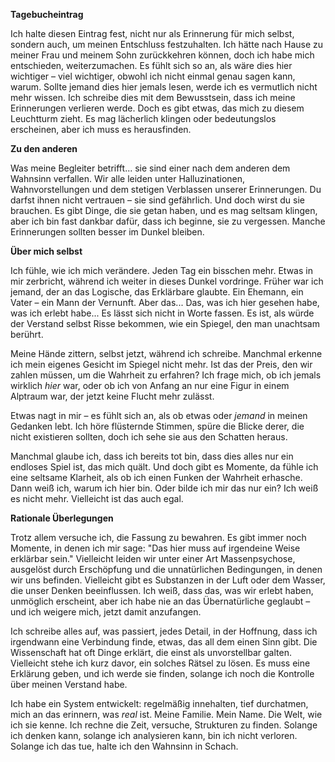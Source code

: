 


**Tagebucheintrag**

Ich halte diesen Eintrag fest, nicht nur als Erinnerung für mich selbst, sondern auch, um meinen Entschluss festzuhalten. Ich hätte nach Hause zu meiner Frau und meinem Sohn zurückkehren können, doch ich habe mich entschieden, weiterzumachen. Es fühlt sich so an, als wäre dies hier wichtiger – viel wichtiger, obwohl ich nicht einmal genau sagen kann, warum. Sollte jemand dies hier jemals lesen, werde ich es vermutlich nicht mehr wissen. Ich schreibe dies mit dem Bewusstsein, dass ich meine Erinnerungen verlieren werde. Doch es gibt etwas, das mich zu diesem Leuchtturm zieht. Es mag lächerlich klingen oder bedeutungslos erscheinen, aber ich muss es herausfinden.

**Zu den anderen**

Was meine Begleiter betrifft... sie sind einer nach dem anderen dem Wahnsinn verfallen. Wir alle leiden unter Halluzinationen, Wahnvorstellungen und dem stetigen Verblassen unserer Erinnerungen. Du darfst ihnen nicht vertrauen – sie sind gefährlich. Und doch wirst du sie brauchen. Es gibt Dinge, die sie getan haben, und es mag seltsam klingen, aber ich bin fast dankbar dafür, dass ich beginne, sie zu vergessen. Manche Erinnerungen sollten besser im Dunkel bleiben.


**Über mich selbst**

Ich fühle, wie ich mich verändere. Jeden Tag ein bisschen mehr. Etwas in mir zerbricht, während ich weiter in dieses Dunkel vordringe. Früher war ich jemand, der an das Logische, das Erklärbare glaubte. Ein Ehemann, ein Vater – ein Mann der Vernunft. Aber das... Das, was ich hier gesehen habe, was ich erlebt habe... Es lässt sich nicht in Worte fassen. Es ist, als würde der Verstand selbst Risse bekommen, wie ein Spiegel, den man unachtsam berührt.

Meine Hände zittern, selbst jetzt, während ich schreibe. Manchmal erkenne ich mein eigenes Gesicht im Spiegel nicht mehr. Ist das der Preis, den wir zahlen müssen, um die Wahrheit zu erfahren? Ich frage mich, ob ich jemals wirklich _hier_ war, oder ob ich von Anfang an nur eine Figur in einem Alptraum war, der jetzt keine Flucht mehr zulässt.

Etwas nagt in mir – es fühlt sich an, als ob etwas oder _jemand_ in meinen Gedanken lebt. Ich höre flüsternde Stimmen, spüre die Blicke derer, die nicht existieren sollten, doch ich sehe sie aus den Schatten heraus.

Manchmal glaube ich, dass ich bereits tot bin, dass dies alles nur ein endloses Spiel ist, das mich quält. Und doch gibt es Momente, da fühle ich eine seltsame Klarheit, als ob ich einen Funken der Wahrheit erhasche. Dann weiß ich, warum ich hier bin. Oder bilde ich mir das nur ein? Ich weiß es nicht mehr. Vielleicht ist das auch egal.


**Rationale Überlegungen**

Trotz allem versuche ich, die Fassung zu bewahren. Es gibt immer noch Momente, in denen ich mir sage: "Das hier muss auf irgendeine Weise erklärbar sein." Vielleicht leiden wir unter einer Art Massenpsychose, ausgelöst durch Erschöpfung und die unnatürlichen Bedingungen, in denen wir uns befinden. Vielleicht gibt es Substanzen in der Luft oder dem Wasser, die unser Denken beeinflussen. Ich weiß, dass das, was wir erlebt haben, unmöglich erscheint, aber ich habe nie an das Übernatürliche geglaubt – und ich weigere mich, jetzt damit anzufangen.

Ich schreibe alles auf, was passiert, jedes Detail, in der Hoffnung, dass ich irgendwann eine Verbindung finde, etwas, das all dem einen Sinn gibt. Die Wissenschaft hat oft Dinge erklärt, die einst als unvorstellbar galten. Vielleicht stehe ich kurz davor, ein solches Rätsel zu lösen. Es muss eine Erklärung geben, und ich werde sie finden, solange ich noch die Kontrolle über meinen Verstand habe.

Ich habe ein System entwickelt: regelmäßig innehalten, tief durchatmen, mich an das erinnern, was _real_ ist. Meine Familie. Mein Name. Die Welt, wie ich sie kenne. Ich rechne die Zeit, versuche, Strukturen zu finden. Solange ich denken kann, solange ich analysieren kann, bin ich nicht verloren. Solange ich das tue, halte ich den Wahnsinn in Schach.